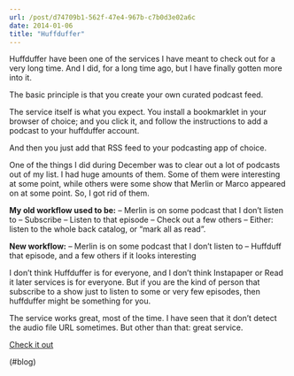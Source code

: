 ```yaml
---
url: /post/d74709b1-562f-47e4-967b-c7b0d3e02a6c
date: 2014-01-06
title: "Huffduffer"
---
```


Huffduffer have been one of the services I have meant to check out for a very long time. And I did, for a long time ago, but I have finally gotten more into it.



The basic principle is that you create your own curated podcast feed.



The service itself is what you expect. You install a bookmarklet in your browser of choice; and you click it, and follow the instructions to add a podcast to your huffduffer account.



And then you just add that RSS feed to your podcasting app of choice.



One of the things I did during December was to clear out a lot of podcasts out of my list. I had huge amounts of them. Some of them were interesting at some point, while others were some show that Merlin or Marco appeared on at some point. So, I got rid of them.



**My old workflow used to be:** &#8211; Merlin is on some podcast that I don&#8217;t listen to &#8211; Subscribe &#8211; Listen to that episode &#8211; Check out a few others &#8211; Either: listen to the whole back catalog, or &#8220;mark all as read&#8221;.



**New workflow:** &#8211; Merlin is on some podcast that I don&#8217;t listen to &#8211; Huffduff that episode, and a few others if it looks interesting



I don&#8217;t think Huffduffer is for everyone, and I don&#8217;t think Instapaper or Read it later services is for everyone. But if you are the kind of person that subscribe to a show just to listen to some or very few episodes, then huffduffer might be something for you.



The service works great, most of the time. I have seen that it don&#8217;t detect the audio file URL sometimes. But other than that: great service.



[Check it out][1]



(#blog)



 [1]: http://huffduffer.com